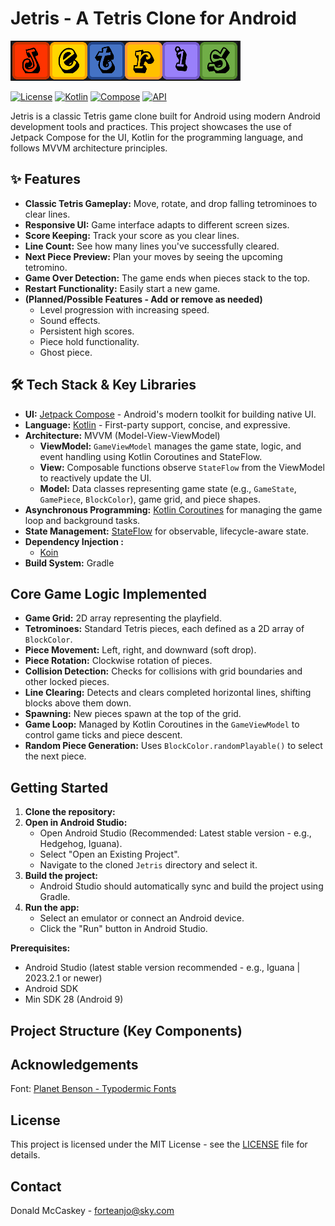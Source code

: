 # Jetris - A Tetris Clone for Android

![header](screenshots/header.png)

[![License](https://img.shields.io/badge/License-MIT-blue.svg)](https://opensource.org/licenses/MIT)
[![Kotlin](https://img.shields.io/badge/Kotlin-2.2.0-blue.svg)](https://kotlinlang.org/)
[![Compose](https://img.shields.io/badge/ComposeBom-2025.07.00-blue.svg)](https://developer.android.com/jetpack/compose)
[![API](https://img.shields.io/badge/API-27%2B-brightgreen.svg?style=flat)](https://android-arsenal.com/api?level=26)


Jetris is a classic Tetris game clone built for Android using modern Android development tools and practices. This project showcases the use of Jetpack Compose for the UI, Kotlin for the programming language, and follows MVVM architecture principles.

## ✨ Features

*   **Classic Tetris Gameplay:** Move, rotate, and drop falling tetrominoes to clear lines.
*   **Responsive UI:** Game interface adapts to different screen sizes.
*   **Score Keeping:** Track your score as you clear lines.
*   **Line Count:** See how many lines you've successfully cleared.
*   **Next Piece Preview:** Plan your moves by seeing the upcoming tetromino.
*   **Game Over Detection:** The game ends when pieces stack to the top.
*   **Restart Functionality:** Easily start a new game.
*   **(Planned/Possible Features - Add or remove as needed)**
    *   Level progression with increasing speed.
    *   Sound effects.
    *   Persistent high scores.
    *   Piece hold functionality.
    *   Ghost piece.


## 🛠️ Tech Stack & Key Libraries

*   **UI:** [Jetpack Compose](https://developer.android.com/jetpack/compose) - Android's modern toolkit for building native UI.
*   **Language:** [Kotlin](https://kotlinlang.org/) - First-party support, concise, and expressive.
*   **Architecture:** MVVM (Model-View-ViewModel)
    *   **ViewModel:** `GameViewModel` manages the game state, logic, and event handling using Kotlin Coroutines and StateFlow.
    *   **View:** Composable functions observe `StateFlow` from the ViewModel to reactively update the UI.
    *   **Model:** Data classes representing game state (e.g., `GameState`, `GamePiece`, `BlockColor`), game grid, and piece shapes.
*   **Asynchronous Programming:** [Kotlin Coroutines](https://kotlinlang.org/docs/coroutines-overview.html) for managing the game loop and background tasks.
*   **State Management:** [StateFlow](https://kotlinlang.org/api/kotlinx.coroutines/kotlinx-coroutines-core/kotlinx.coroutines.flow/-state-flow/) for observable, lifecycle-aware state.
*   **Dependency Injection :**
    *   [Koin](https://insert-koin.io/)
*   **Build System:** Gradle

## Core Game Logic Implemented

*   **Game Grid:** 2D array representing the playfield.
*   **Tetrominoes:** Standard Tetris pieces, each defined as a 2D array of `BlockColor`.
*   **Piece Movement:** Left, right, and downward (soft drop).
*   **Piece Rotation:** Clockwise rotation of pieces.
*   **Collision Detection:** Checks for collisions with grid boundaries and other locked pieces.
*   **Line Clearing:** Detects and clears completed horizontal lines, shifting blocks above them down.
*   **Spawning:** New pieces spawn at the top of the grid.
*   **Game Loop:** Managed by Kotlin Coroutines in the `GameViewModel` to control game ticks and piece descent.
*   **Random Piece Generation:** Uses `BlockColor.randomPlayable()` to select the next piece.


## Getting Started

1.  **Clone the repository:**
2.  **Open in Android Studio:**
    *   Open Android Studio (Recommended: Latest stable version - e.g., Hedgehog, Iguana).
    *   Select "Open an Existing Project".
    *   Navigate to the cloned `Jetris` directory and select it.
3.  **Build the project:**
    *   Android Studio should automatically sync and build the project using Gradle.
4.  **Run the app:**
    *   Select an emulator or connect an Android device.
    *   Click the "Run" button in Android Studio.

**Prerequisites:**
* Android Studio (latest stable version recommended - e.g., Iguana | 2023.2.1 or newer)
* Android SDK
* Min SDK 28 (Android 9)

## Project Structure (Key Components)

## Acknowledgements

Font: [Planet Benson - Typodermic Fonts](https://www.1001freefonts.com/designer-typodermic-fonts-fontlisting.php)

## License
This project is licensed under the MIT License - see the [LICENSE](LICENSE) file for details.

## Contact
Donald McCaskey - [forteanjo@sky.com](mailto:forteanjo@sky.com)
